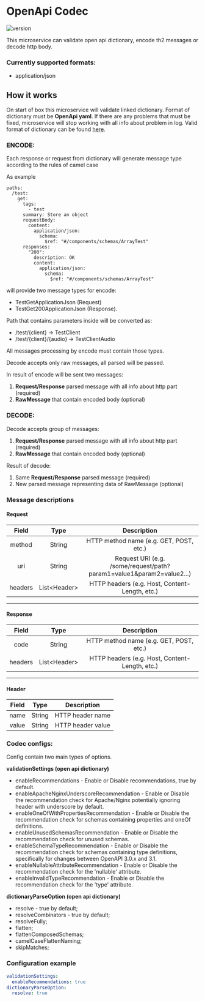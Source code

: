 # OpenApi Codec 
![version](https://img.shields.io/badge/version-0.1.0-blue.svg) 

This microservice can validate open api dictionary, encode th2 messages or decode http body.

### Currently supported formats:
* application/json

## How it works

On start of box this microservice will validate linked dictionary. Format of dictionary must be **OpenApi yaml**.
If there are any problems that must be fixed, microservice will stop working with all info about problem in log.
Valid format of dictionary can be found [here](https://swagger.io/specification/).

### ENCODE: 
Each response or request from dictionary will generate message type according to the rules of camel case

As example
```
paths:
  /test:
    get:
      tags:
        - test
      summary: Store an object
      requestBody:
        content:
          application/json:
            schema:
              $ref: "#/components/schemas/ArrayTest"
      responses:
        "200":
          description: OK
          content:
            application/json:
              schema:
                $ref: "#/components/schemas/ArrayTest"
```

will provide two message types for encode: 
* TestGetApplicationJson (Request)  
* TestGet200ApplicationJson (Response).

Path that contains parameters inside will be converted as:
* /test/{client} -> TestClient
* /test/{client}/{audio} -> TestClientAudio

All messages processing by encode must contain those types.

Decode accepts only raw messages, all parsed will be passed.

In result of encode will be sent two messages:
1. **Request/Response** parsed message with all info about http part (required)
2. **RawMessage** that contain encoded body (optional)

### DECODE: 

Decode accepts group of messages: 
1. **Request/Response** parsed message with all info about http part (required)
2. **RawMessage** that contain encoded body (optional)

Result of decode: 
1. Same **Request/Response** parsed message (required)
2. New parsed message representing data of RawMessage (optional)

### Message descriptions
#### Request

|Field|Type|Description|
|:---:|:---:|:---:|
|method|String|HTTP method name (e.g. GET, POST, etc.)|
|uri|String|Request URI (e.g. /some/request/path?param1=value1&param2=value2...)|
|headers|List\<Header>|HTTP headers (e.g. Host, Content-Length, etc.)|

---
#### Response

|  Field  |Type|Description|
|:-------:|:---:|:---:|
|  code   |String|HTTP method name (e.g. GET, POST, etc.)|
| headers |List\<Header>|HTTP headers (e.g. Host, Content-Length, etc.)|

---
#### Header

|Field|Type|Description|
|:---:|:---:|:---:|
|name|String|HTTP header name|
|value|String|HTTP header value|


### Codec configs:

Config contain two main types of options.

**validationSettings (open api dictionary)**
* enableRecommendations - Enable or Disable recommendations, true by default.
* enableApacheNginxUnderscoreRecommendation - Enable or Disable the recommendation check for Apache/Nginx potentially ignoring header with underscore by default.
* enableOneOfWithPropertiesRecommendation - Enable or Disable the recommendation check for schemas containing properties and oneOf definitions.
* enableUnusedSchemasRecommendation - Enable or Disable the recommendation check for unused schemas.
* enableSchemaTypeRecommendation - Enable or Disable the recommendation check for schemas containing type definitions, specifically for changes between OpenAPI 3.0.x and 3.1.
* enableNullableAttributeRecommendation - Enable or Disable the recommendation check for the 'nullable' attribute.
* enableInvalidTypeRecommendation - Enable or Disable the recommendation check for the 'type' attribute.

**dictionaryParseOption (open api dictionary)**
* resolve - true by default;
* resolveCombinators - true by default;
* resolveFully;
* flatten;
* flattenComposedSchemas;
* camelCaseFlattenNaming;
* skipMatches;

### Configuration example

```yaml
validationSettings:
  enableRecommendations: true
dictionaryParseOption:
  resolve: true
```


